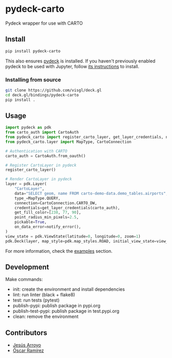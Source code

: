 # pydeck-carto

Pydeck wrapper for use with CARTO

## Install

```bash
pip install pydeck-carto
```

This also ensures [pydeck](https://pydeck.gl/) is installed. If you haven't previously enabled pydeck to be used with Jupyter, follow [its instructions](https://pydeck.gl/installation.html) to install.

### Installing from source

```bash
git clone https://github.com/visgl/deck.gl
cd deck.gl/bindings/pydeck-carto
pip install .
```

## Usage

```py
import pydeck as pdk
from carto_auth import CartoAuth
from pydeck_carto import register_carto_layer, get_layer_credentials, notify_error
from pydeck_carto.layer import MapType, CartoConnection

# Authentication with CARTO
carto_auth = CartoAuth.from_oauth()

# Register CartoLayer in pydeck
register_carto_layer()

# Render CartoLayer in pydeck
layer = pdk.Layer(
    "CartoLayer",
    data="SELECT geom, name FROM carto-demo-data.demo_tables.airports",
    type_=MapType.QUERY,
    connection=CartoConnection.CARTO_DW,
    credentials=get_layer_credentials(carto_auth),
    get_fill_color=[238, 77, 90],
    point_radius_min_pixels=2.5,
    pickable=True,
    on_data_error=notify_error(),
)
view_state = pdk.ViewState(latitude=0, longitude=0, zoom=1)
pdk.Deck(layer, map_style=pdk.map_styles.ROAD, initial_view_state=view_state)
```

For more information, check the [examples](./examples) section.

## Development

Make commands:

- init: create the environment and install dependencies
- lint: run linter (black + flake8)
- test: run tests (pytest)
- publish-pypi: publish package in pypi.org
- publish-test-pypi: publish package in test.pypi.org
- clean: remove the environment

## Contributors

- [Jesús Arroyo](https://github.com/jesus89)
- [Óscar Ramírez](https://github.com/tuxskar)
